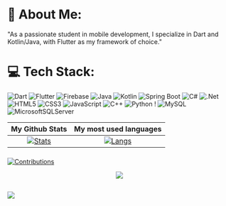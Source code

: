 # 💫 About Me:
"As a passionate student in mobile development, I specialize in Dart and Kotlin/Java, with Flutter as my framework of choice."
# 💻 Tech Stack:
![Dart](https://img.shields.io/badge/dart-%230175C2.svg?style=for-the-badge&logo=dart&logoColor=white) ![Flutter](https://img.shields.io/badge/Flutter-%2302569B.svg?style=for-the-badge&logo=Flutter&logoColor=white) ![Firebase](https://img.shields.io/badge/firebase-%23039BE5.svg?style=for-the-badge&logo=firebase) ![Java](https://img.shields.io/badge/java-%23ED8B00.svg?style=for-the-badge&logo=openjdk&logoColor=white) ![Kotlin](https://img.shields.io/badge/kotlin-%237F52FF.svg?style=for-the-badge&logo=kotlin&logoColor=white) ![Spring Boot](https://img.shields.io/badge/Spring%20Boot-%236DB33F.svg?style=for-the-badge&logo=springboot&logoColor=white) ![C#](https://img.shields.io/badge/c%23-%23239120.svg?style=for-the-badge&logo=csharp&logoColor=white) ![.Net](https://img.shields.io/badge/.NET-5C2D91?style=for-the-badge&logo=.net&logoColor=white) ![HTML5](https://img.shields.io/badge/html5-%23E34F26.svg?style=for-the-badge&logo=html5&logoColor=white) ![CSS3](https://img.shields.io/badge/css3-%231572B6.svg?style=for-the-badge&logo=css3&logoColor=white) ![JavaScript](https://img.shields.io/badge/javascript-%23323330.svg?style=for-the-badge&logo=javascript&logoColor=%23F7DF1E) ![C++](https://img.shields.io/badge/c++-%2300599C.svg?style=for-the-badge&logo=c%2B%2B&logoColor=white)  ![Python](https://img.shields.io/badge/python-3670A0?style=for-the-badge&logo=python&logoColor=ffdd54)  ! ![MySQL](https://img.shields.io/badge/mysql-4479A1.svg?style=for-the-badge&logo=mysql&logoColor=white) ![MicrosoftSQLServer](https://img.shields.io/badge/Microsoft%20SQL%20Server-CC2927?style=for-the-badge&logo=microsoft%20sql%20server&logoColor=white)


  
| My Github Stats             | My most used languages |
:-:|:-:
[![Stats](https://acedev003-readme-stats.vercel.app/api?username=alexcao194&show_icons=true&theme=radical&count_private=true&hide=issues,contribs)](https://github.com/alexcao194)|[![Langs](https://acedev003-readme-stats.vercel.app/api/top-langs/?username=alexcao194&layout=compact&theme=radical&hide=c%2b%2b,c,HTML,CMake,Batchfile,VBscript,autoit)](https://github.com/alexcao194)
</table>
  </div>

###
[![Contributions](https://fabianocouto-activity-graph.vercel.app/graph/?username=alexcao194&theme=react-dark)](https://github.com/alexcao194)

<div align="center">
  <image src="cat.gif">
</div>


## ![](https://komarev.com/ghpvc/?username=alexcao194&color=238dd9&style=flat&label=VIEWS)

  


<!-- Proudly created with GPRM ( https://gprm.itsvg.in ) -->
